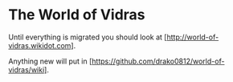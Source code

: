# The World of Vidras

Until everything is migrated you should look at [http://world-of-vidras.wikidot.com].

Anything new will put in [https://github.com/drako0812/world-of-vidras/wiki].
